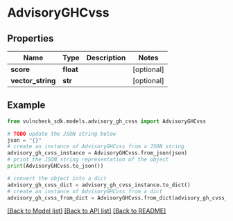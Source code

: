 # AdvisoryGHCvss


## Properties

Name | Type | Description | Notes
------------ | ------------- | ------------- | -------------
**score** | **float** |  | [optional] 
**vector_string** | **str** |  | [optional] 

## Example

```python
from vulncheck_sdk.models.advisory_gh_cvss import AdvisoryGHCvss

# TODO update the JSON string below
json = "{}"
# create an instance of AdvisoryGHCvss from a JSON string
advisory_gh_cvss_instance = AdvisoryGHCvss.from_json(json)
# print the JSON string representation of the object
print(AdvisoryGHCvss.to_json())

# convert the object into a dict
advisory_gh_cvss_dict = advisory_gh_cvss_instance.to_dict()
# create an instance of AdvisoryGHCvss from a dict
advisory_gh_cvss_from_dict = AdvisoryGHCvss.from_dict(advisory_gh_cvss_dict)
```
[[Back to Model list]](../README.md#documentation-for-models) [[Back to API list]](../README.md#documentation-for-api-endpoints) [[Back to README]](../README.md)


